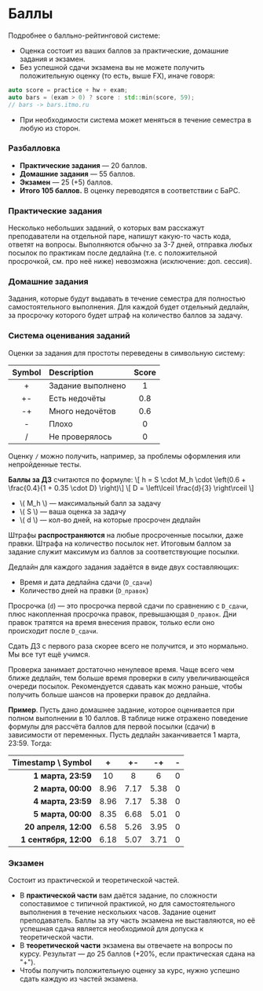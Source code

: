# Баллы

Подробнее о балльно-рейтинговой системе:
* Оценка состоит из ваших баллов за практические, домашние задания и экзамен.
* Без успешной сдачи экзамена вы не можете получить положительную оценку (то есть, выше FX), иначе говоря:
```c++
auto score = practice + hw + exam;
auto bars = (exam > 0) ? score : std::min(score, 59);
// bars -> bars.itmo.ru
```
* При необходимости система может меняться в течение семестра в любую из сторон.

### Разбалловка

* __Практические задания__ &mdash; 20 баллов.
* __Домашние задания__ &mdash; 55 баллов.
* __Экзамен__ &mdash; 25 (+5) баллов.
* __Итого 105 баллов.__ В оценку переводятся в соответствии с БаРС.

### Практические задания

Несколько небольших заданий, о которых вам расскажут преподаватели на отдельной паре, напишут какую-то часть кода, ответят на вопросы. Выполняются обычно за 3-7 дней, отправка *любых* посылок по практикам после дедлайна (т.е. с положительной просрочкой, см. про неё ниже) невозможна (исключение: доп. сессия).

### Домашние задания

Задания, которые будут выдавать в течение семестра для полностью самостоятельного выполнения. Для каждой будет отдельный дедлайн, за просрочку которого будет штраф на количество баллов за задачу.

### Система оценивания заданий

Оценки за задания для простоты переведены в символьную систему:

| Symbol | Description       | Score  |
|:------:|:----------------- |:------:|
| +      | Задание выполнено | 1      |
| +-     | Есть недочёты     | 0.8    |
| -+     | Много недочётов   | 0.6    |
| -      | Плохо             | 0      |
| /      | Не проверялось    | 0      |

Оценку `/` можно получить, например, за проблемы оформления или непройденные тесты.

__Баллы за ДЗ__ считаются по формуле: \\[ h = S \cdot M_h \cdot \left(0.6 + \frac{0.4}{1 + 0.35 \cdot D} \right)\\]
\\[ D = \left\lceil \frac{d}{3} \right\rceil \\]
  * \\( M_h \\) &mdash; максимальный балл за задачу
  * \\( S \\) &mdash; ваша оценка за задачу
  * \\( d \\) &mdash; кол-во дней, на которые просрочен дедлайн

Штрафы __распространяются__ на любые просроченные посылки, даже правки. Штрафа на количество посылок нет. Итоговым баллом за задание служит максимум из баллов за соответствующие посылки.

Дедлайн для каждого задания задаётся в виде двух составляющих:
  * Время и дата дедлайна сдачи (`D_сдачи`)
  * Количество дней на правки (`D_правок`)

Просрочка (`d`) &mdash; это просрочка первой сдачи по сравнению с `D_сдачи`, плюс накопленная просрочка правок, превышающая `D_правок`. Дни правок тратятся на время внесения правок, только если оно происходит после `D_сдачи`.

Сдать ДЗ с первого раза скорее всего не получится, и это нормально. Мы все тут ещё учимся.

Проверка занимает достаточно ненулевое время. Чаще всего чем ближе дедлайн, тем больше время проверки в силу увеличивающейся очереди посылок. Рекомендуется сдавать как можно раньше, чтобы получить больше шансов на проверки правок до дедлайна.

__Пример__. Пусть дано домашнее задание, которое оценивается при полном выполнении в 10 баллов. В таблице ниже отражено поведение формулы для рассчёта баллов для первой посылки (сдачи) в зависимости от переменных. Пусть дедлайн заканчивается 1 марта, 23:59. Тогда:

| Timestamp \ Symbol     | +    | +-   | -+   | - |
| ----------------------:|:----:|:----:|:----:|:-:|
| **1 марта, 23:59**     | 10   | 8    | 6    | 0 |
| **2 марта, 00:00**     | 8.96 | 7.17 | 5.38 | 0 |
| **4 марта, 23:59**     | 8.96 | 7.17 | 5.38 | 0 |
| **5 марта, 00:00**     | 8.35 | 6.68 | 5.01 | 0 |
| **20 апреля, 12:00**   | 6.58 | 5.26 | 3.95 | 0 |
| **1 сентября, 12:00**  | 6.18 | 5.07 | 3.71 | 0 |

### Экзамен

Состоит из практической и теоретической частей.
  * В __практической части__ вам даётся задание, по сложности сопоставимое с типичной практикой, но для самостоятельного выполнения в течение нескольких часов. Задание оценит преподаватель. Баллы за эту часть экзамена не выставляются, но её успешная сдача является необходимой для допуска к теоретической части.
  * В __теоретической части__ экзамена вы отвечаете на вопросы по курсу. Результат &mdash; до 25 баллов (+20%, если практическая сдана на "+").
  * Чтобы получить положительную оценку за курс, нужно успешно сдать каждую из частей экзамена.
